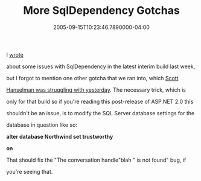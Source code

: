 ﻿---
title: More SqlDependency Gotchas
date: "2005-09-15T10:23:46.7890000-04:00"
description: >-
featuredImage: /img/default-post-image.jpg
---

I [wrote](http://aspadvice.com/blogs/ssmith/archive/2005/09/07/1919.aspx)

about some issues with SqlDependency in the latest interim build last week,

[](http://aspadvice.com/blogs/ssmith/archive/2005/09/07/1919.aspx)but I forgot to mention one other gotcha that we ran into, which [Scott](http://www.hanselman.com/blog/SqlDependancyStartAndConversationHandleNotFound.aspx)

[Hanselman was struggling with yesterday](http://www.hanselman.com/blog/SqlDependancyStartAndConversationHandleNotFound.aspx). The necessary trick, which is

only for that build so if you're reading this post-release of ASP.NET 2.0 this

shouldn't be an issue, is to modify the SQL Server database settings for the

database in question like so:

**alter database Northwind set trustworthy**

**on**

That should fix the "The conversation handle"blah " is not found" bug, if

you're seeing that.

